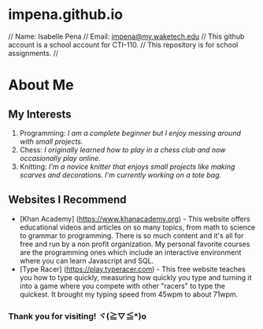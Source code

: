 # impena.github.io
// Name: Isabelle Pena  //  Email: impena@my.waketech.edu  //  This github account is a school account for CTI-110.  //  This repository is for school assignments.  //
# About Me
## My Interests
1. Programming:
  _I am a complete beginner but I enjoy messing around with small projects._
2. Chess:
   _I originally learned how to play in a chess club and now occasionally play online._
3. Knitting:
   _I'm a novice knitter that enjoys small projects like making scarves and decorations. I'm currently working on a tote bag._
## Websites I Recommend
- [Khan Academy] (https://www.khanacademy.org) - This website offers educational videos and articles on so many topics, from math to science to grammar to programming. There is so much content and it's all for free and run by a non profit organization. My personal favorite courses are the programming ones which include an interactive environment where you can learn Javascript and SQL.
- [Type Racer] (https://play.typeracer.com) - This free website teaches you how to type quickly, measuring how quickly you type and turning it into a game where you compete with other "racers" to type the quickest. It brought my typing speed from 45wpm to about 71wpm.
### Thank you for visiting! ヾ(≧▽≦*)o
